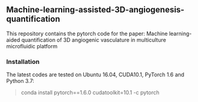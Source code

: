 ## Machine-learning-assisted-3D-angiogenesis-quantification
This repository contains the pytorch code for the paper: Machine learning-aided quantification of 3D angiogenic vasculature in multiculture microfluidic platform

### Installation
The latest codes are tested on Ubuntu 16.04, CUDA10.1, PyTorch 1.6 and Python 3.7:

> conda install pytorch==1.6.0 cudatoolkit=10.1 -c pytorch



